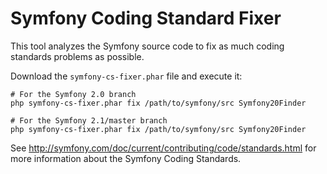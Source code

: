 Symfony Coding Standard Fixer
=============================

This tool analyzes the Symfony source code to fix as much coding standards
problems as possible.

Download the `symfony-cs-fixer.phar` file and execute it:

    # For the Symfony 2.0 branch
    php symfony-cs-fixer.phar fix /path/to/symfony/src Symfony20Finder

    # For the Symfony 2.1/master branch
    php symfony-cs-fixer.phar fix /path/to/symfony/src Symfony20Finder

See http://symfony.com/doc/current/contributing/code/standards.html for more
information about the Symfony Coding Standards.
